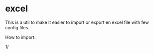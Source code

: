 # excel
This is a util to make it easier to import or export en excel file with few config files.

How to import:

1/ 
